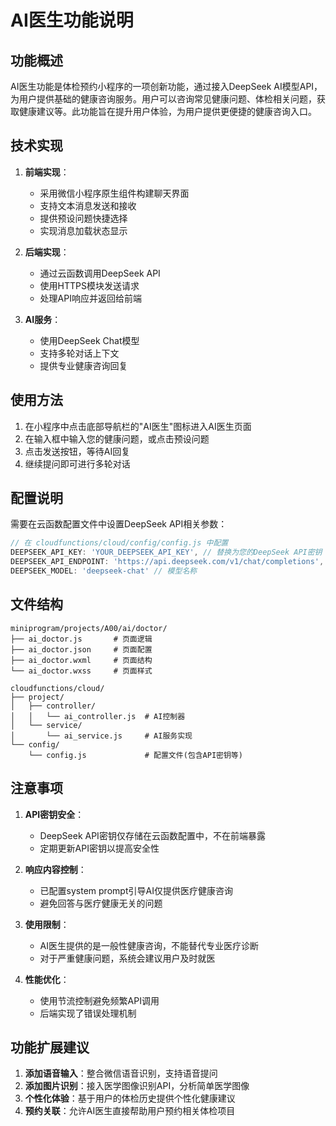 # AI医生功能说明

## 功能概述

AI医生功能是体检预约小程序的一项创新功能，通过接入DeepSeek AI模型API，为用户提供基础的健康咨询服务。用户可以咨询常见健康问题、体检相关问题，获取健康建议等。此功能旨在提升用户体验，为用户提供更便捷的健康咨询入口。

## 技术实现

1. **前端实现**：
   - 采用微信小程序原生组件构建聊天界面
   - 支持文本消息发送和接收
   - 提供预设问题快捷选择
   - 实现消息加载状态显示

2. **后端实现**：
   - 通过云函数调用DeepSeek API
   - 使用HTTPS模块发送请求
   - 处理API响应并返回给前端

3. **AI服务**：
   - 使用DeepSeek Chat模型
   - 支持多轮对话上下文
   - 提供专业健康咨询回复

## 使用方法

1. 在小程序中点击底部导航栏的"AI医生"图标进入AI医生页面
2. 在输入框中输入您的健康问题，或点击预设问题
3. 点击发送按钮，等待AI回复
4. 继续提问即可进行多轮对话

## 配置说明

需要在云函数配置文件中设置DeepSeek API相关参数：

```javascript
// 在 cloudfunctions/cloud/config/config.js 中配置
DEEPSEEK_API_KEY: 'YOUR_DEEPSEEK_API_KEY', // 替换为您的DeepSeek API密钥
DEEPSEEK_API_ENDPOINT: 'https://api.deepseek.com/v1/chat/completions', // API端点
DEEPSEEK_MODEL: 'deepseek-chat' // 模型名称
```

## 文件结构

```
miniprogram/projects/A00/ai/doctor/
├── ai_doctor.js       # 页面逻辑
├── ai_doctor.json     # 页面配置
├── ai_doctor.wxml     # 页面结构
└── ai_doctor.wxss     # 页面样式

cloudfunctions/cloud/
├── project/
│   ├── controller/
│   │   └── ai_controller.js  # AI控制器
│   └── service/
│       └── ai_service.js     # AI服务实现
└── config/
    └── config.js             # 配置文件(包含API密钥等)
```

## 注意事项

1. **API密钥安全**：
   - DeepSeek API密钥仅存储在云函数配置中，不在前端暴露
   - 定期更新API密钥以提高安全性

2. **响应内容控制**：
   - 已配置system prompt引导AI仅提供医疗健康咨询
   - 避免回答与医疗健康无关的问题

3. **使用限制**：
   - AI医生提供的是一般性健康咨询，不能替代专业医疗诊断
   - 对于严重健康问题，系统会建议用户及时就医

4. **性能优化**：
   - 使用节流控制避免频繁API调用
   - 后端实现了错误处理机制

## 功能扩展建议

1. **添加语音输入**：整合微信语音识别，支持语音提问
2. **添加图片识别**：接入医学图像识别API，分析简单医学图像
3. **个性化体验**：基于用户的体检历史提供个性化健康建议
4. **预约关联**：允许AI医生直接帮助用户预约相关体检项目 